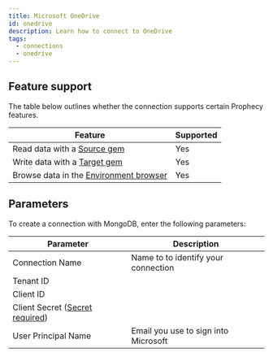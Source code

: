 ```yaml
---
title: Microsoft OneDrive
id: onedrive
description: Learn how to connect to OneDrive
tags:
  - connections
  - onedrive
---
```


## Feature support

The table below outlines whether the connection supports certain Prophecy features.

| Feature                                                       | Supported |
| ------------------------------------------------------------- | --------- |
| Read data with a [Source gem](/analysts/source-target)        | Yes       |
| Write data with a [Target gem](/analysts/source-target)       | Yes       |
| Browse data in the [Environment browser](/analysts/pipelines) | Yes       |

## Parameters

To create a connection with MongoDB, enter the following parameters:

| Parameter                                                                 | Description                          |
| ------------------------------------------------------------------------- | ------------------------------------ |
| Connection Name                                                           | Name to to identify your connection  |
| Tenant ID                                                                 |                                      |
| Client ID                                                                 |                                      |
| Client Secret ([Secret required](docs/administration/secrets/secrets.md)) |                                      |
| User Principal Name                                                       | Email you use to sign into Microsoft |
